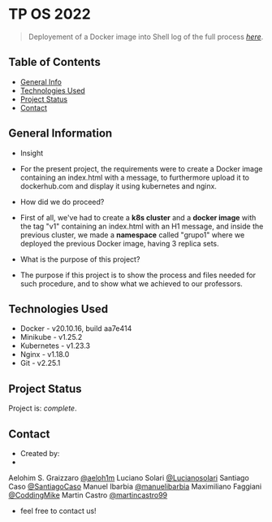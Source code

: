 # TP OS 2022
> Deployement of a Docker image into
> Shell log of the full process [_here_](https://github.com/aeloh1m/Trabajo-Pr-ctico-N-1-AySO/blob/master/TP_AySO/log.txt). <!-- If you have the project hosted somewhere, include the link here. -->

## Table of Contents
* [General Info](#general-information)
* [Technologies Used](#technologies-used)
* [Project Status](#project-status)
* [Contact](#contact)

## General Information
- Insight
- 
    For the present project, the requirements were to create a Docker image containing an index.html with a message, to furthermore upload it to dockerhub.com and display it using kubernetes and nginx.

- How did we do proceed?
- 
    First of all, we've had to create a **k8s cluster** and a **docker image** with the tag "v1" containing an index.html with an H1 message, and inside the previous cluster, we made a **namespace** called "grupo1" where we deployed the previous Docker image, having 3 replica sets.

- What is the purpose of this project?
- 
    The purpose if this project is to show the process and files needed for such procedure, and to show what we achieved to our professors.


## Technologies Used
- Docker - v20.10.16, build aa7e414
- Minikube - v1.25.2
- Kubernetes - v1.23.3
- Nginx - v1.18.0
- Git - v2.25.1


## Project Status
Project is: _complete_.


## Contact
- Created by: 
- 

Aelohim S. Graizzaro [@aeloh1m](https://github.com/aeloh1m) 
Luciano Solari [@Lucianosolari](https://github.com/Lucianosolari) 
Santiago Caso [@SantiagoCaso](https://github.com/SantiagoCaso)
Manuel Ibarbia [@manuelibarbia](https://github.com/manuelibarbia) 
Maximiliano Faggiani [@CoddingMike](https://github.com/CoddingMike) 
Martin Castro [@martincastro99](https://github.com/martincastro99) 

- feel free to contact us!

